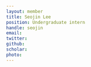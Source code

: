 ```yaml
---
layout: member
title: Seojin Lee
position: Undergraduate intern
handle: seojin
email: 
twitter: 
github: 
scholar: 
photo: 
---
```


